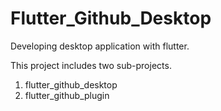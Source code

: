# Flutter_Github_Desktop

Developing desktop application with flutter.

This project includes two sub-projects.
  1. flutter_github_desktop
  2. flutter_github_plugin
